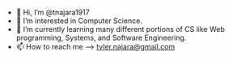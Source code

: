 - 👋 Hi, I’m @tnajara1917
- 👀 I’m interested in Computer Science.
- 🌱 I’m currently learning many different portions of CS like Web programming, Systems, and Software Engineering.
- 📫 How to reach me --> tyler.najara@gmail.com

<!---
tnajara1917/tnajara1917 is a ✨ special ✨ repository because its `README.md` (this file) appears on your GitHub profile.
You can click the Preview link to take a look at your changes.
--->
